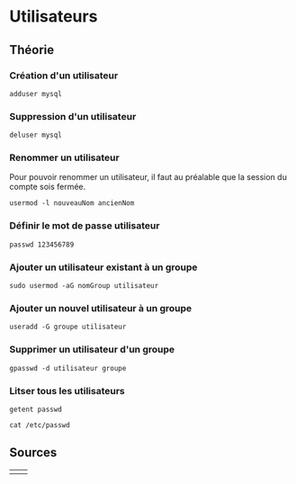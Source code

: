 # Utilisateurs

## Théorie

### Création  d'un utilisateur

```text
adduser mysql
```

### Suppression d'un utilisateur

```text
deluser mysql
```

### Renommer un utilisateur

Pour pouvoir renommer un utilisateur, il faut au préalable que la session du compte sois fermée.

```text
usermod -l nouveauNom ancienNom
```

### Définir le mot de passe utilisateur

```text
passwd 123456789
```

### Ajouter un utilisateur existant à un groupe

```text
sudo usermod -aG nomGroup utilisateur
```

### Ajouter un nouvel utilisateur à un groupe

```text
useradd -G groupe utilisateur
```

### Supprimer un utilisateur d'un groupe

```text
gpasswd -d utilisateur groupe
```

### Litser tous les utilisateurs

```text
getent passwd

cat /etc/passwd
```

## Sources

|  |  |
| :--- | :--- |
|  |  |

